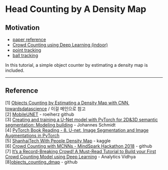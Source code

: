 # Head Counting by A Density Map

## Motivation 
* [paper reference](https://arxiv.org/abs/2007.09509)
* [Crowd Counting using Deep Learning (indoor)](https://youtu.be/IBYWu1nslOs)
* [point tracking](https://www.google.com/search?q=point+tracking+python&client=ms-android-samsung-ss&prmd=vin&sxsrf=APq-WBtB1czqqtwI-ghzPN0GyHiloQT-FQ:1648299727384&source=lnms&tbm=isch&sa=X&ved=2ahUKEwjgr-_96uP2AhVDEXAKHUKOA-oQ_AUoAnoECAEQAg&biw=412&bih=718&dpr=2.63)
* [ball tracking](https://pyimagesearch.com/2015/09/14/ball-tracking-with-opencv/)


In this tutorial, a simple object counter by estimating a density map is included. <br/>





***
## Reference 
[1] [Objects Counting by Estimating a Density Map with CNN, towardsdatascience](https://towardsdatascience.com/objects-counting-by-estimating-a-density-map-with-convolutional-neural-networks-c01086f3b3ec) / 이걸 메인으로 참고 <br/>
[2] [MobileUNET](https://github.com/roeiherz/MobileUNET) - roeiherz github <br/>
[3] [Creating and training a U-Net model with PyTorch for 2D&3D semantic segmentation: Modeling building](https://towardsdatascience.com/creating-and-training-a-u-net-model-with-pytorch-for-2d-3d-semantic-segmentation-model-building-6ab09d6a0862) - Johannes Schmidt <br/>
[4] [PyTorch Book Reading - 8. U-net, Image Segmentation and Image Augmentations in PyTorch](https://youtu.be/b_6x9BYjmj4) <br/>
[5] [ShanhaiTech With People Density Map](https://www.kaggle.com/datasets/tthien/shanghaitech-with-people-density-map?resource=download) - kaggle <br/>
[6] [Crowd Counting with MCNNs - MindSpark Hackathon 2018](https://github.com/numediart/Crowd-Counting-with-MCNNs) - github <br/>
[7] [It’s a Record-Breaking Crowd! A Must-Read Tutorial to Build your First Crowd Counting Model using Deep Learning](https://www.analyticsvidhya.com/blog/2019/02/building-crowd-counting-model-python/) - Analytics Vidhya<br/>
[8][objects_counting_dmap](https://github.com/NeuroSYS-pl/objects_counting_dmap/blob/master/get_data.py) - github
